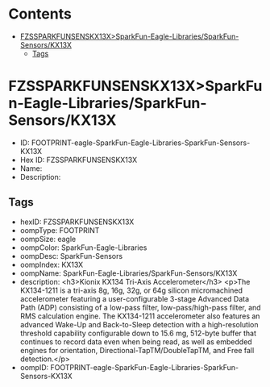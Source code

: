 



Contents
========

* [FZSSPARKFUNSENSKX13X>SparkFun-Eagle-Libraries/SparkFun-Sensors/KX13X](#fzssparkfunsenskx13xsparkfun-eagle-librariessparkfun-sensorskx13x)
	* [Tags](#tags)

# FZSSPARKFUNSENSKX13X>SparkFun-Eagle-Libraries/SparkFun-Sensors/KX13X

- ID: FOOTPRINT-eagle-SparkFun-Eagle-Libraries-SparkFun-Sensors-KX13X
- Hex ID: FZSSPARKFUNSENSKX13X
- Name: 
- Description: 

## Tags

- hexID: FZSSPARKFUNSENSKX13X
- oompType: FOOTPRINT
- oompSize: eagle
- oompColor: SparkFun-Eagle-Libraries
- oompDesc: SparkFun-Sensors
- oompIndex: KX13X
- oompName: SparkFun-Eagle-Libraries/SparkFun-Sensors/KX13X
- description: &lt;h3&gt;Kionix KX134 Tri-Axis Accelerometer&lt;/h3&gt;
&lt;p&gt;The KX134-1211 is a tri-axis 8g, 16g, 32g, or 64g silicon micromachined
accelerometer featuring a user-configurable 3-stage Advanced Data Path (ADP)
consisting of a low-pass filter, low-pass/high-pass filter, and RMS calculation
engine. The KX134-1211 accelerometer also features an advanced Wake-Up and
Back-to-Sleep detection with a high-resolution threshold capability configurable
down to 15.6 mg, 512-byte buffer that continues to record data even when being
read, as well as embedded engines for orientation, Directional-TapTM/DoubleTapTM, and Free fall detection.&lt;/p&gt;
- oompID: FOOTPRINT-eagle-SparkFun-Eagle-Libraries-SparkFun-Sensors-KX13X
